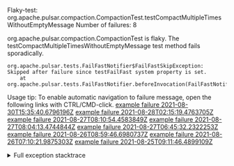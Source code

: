         
Flaky-test: org.apache.pulsar.compaction.CompactionTest.testCompactMultipleTimesWithoutEmptyMessage
Number of failures: 8

org.apache.pulsar.compaction.CompactionTest is flaky. The testCompactMultipleTimesWithoutEmptyMessage test method fails sporadically.

```
org.apache.pulsar.tests.FailFastNotifier$FailFastSkipException: Skipped after failure since testFailFast system property is set.
	at org.apache.pulsar.tests.FailFastNotifier.beforeInvocation(FailFastNotifier.java:88)

```

Usage tip: To enable automatic navigation to failure message, open the following links with CTRL/CMD-click.
[example failure 2021-08-30T15:35:40.6796196Z](https://github.com/apache/pulsar/runs/3463119398?check_suite_focus=true#step:9:3097)
[example failure 2021-08-28T02:15:19.4763705Z](https://github.com/apache/pulsar/runs/3448473880?check_suite_focus=true#step:9:2094)
[example failure 2021-08-27T08:10:54.4583849Z](https://github.com/apache/pulsar/runs/3440980370?check_suite_focus=true#step:9:2161)
[example failure 2021-08-27T08:04:13.4744844Z](https://github.com/apache/pulsar/runs/3440855241?check_suite_focus=true#step:9:2086)
[example failure 2021-08-27T06:45:32.2322253Z](https://github.com/apache/pulsar/runs/3440411158?check_suite_focus=true#step:9:2087)
[example failure 2021-08-26T08:59:46.6980737Z](https://github.com/apache/pulsar/runs/3430539961?check_suite_focus=true#step:9:2796)
[example failure 2021-08-26T07:10:21.9875303Z](https://github.com/apache/pulsar/runs/3429892136?check_suite_focus=true#step:9:2148)
[example failure 2021-08-25T09:11:46.4899109Z](https://github.com/apache/pulsar/runs/3420085427?check_suite_focus=true#step:10:2076)


<details>
<summary>Full exception stacktrace</summary>
<code><pre>
org.apache.pulsar.tests.FailFastNotifier$FailFastSkipException: Skipped after failure since testFailFast system property is set.
	at org.apache.pulsar.tests.FailFastNotifier.beforeInvocation(FailFastNotifier.java:88)

</pre></code>
</details>

